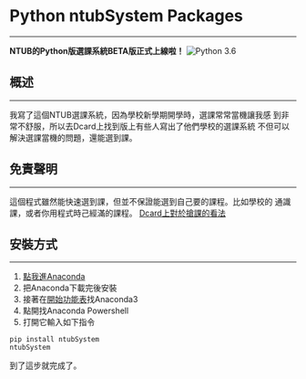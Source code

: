 # Python ntubSystem Packages
---
**NTUB的Python版選課系統BETA版正式上線啦！**
![Python 3.6](https://img.shields.io/static/v1?label=Python&message=3.6&color=blue)
## 概述
---
我寫了這個NTUB選課系統，因為學校新學期開學時，選課常常當機讓我感
到非常不舒服，所以去Dcard上找到版上有些人寫出了他們學校的選課系統
不但可以解決選課當機的問題，還能選到課。
## 免責聲明
---
這個程式雖然能快速選到課，但並不保證能選到自己要的課程。比如學校的
通識課，或者你用程式時己經滿的課程。
[Dcard上對於搶課的看法](https://www.dcard.tw/f/ncue/p/224797792)
## 安裝方式
---
1. [點我進Anaconda](https://www.anaconda.com/products/individual)
1. 把Anaconda下載完後安裝
1. 接著在[開始功能表](https://zh.wikipedia.org/wiki/%E9%96%8B%E5%A7%8B%E5%8A%9F%E8%83%BD%E8%A1%A8)找Anaconda3
1. 點開找Anaconda Powershell
1. 打開它輸入如下指令
```
pip install ntubSystem
ntubSystem
```
到了這步就完成了。
